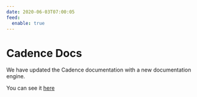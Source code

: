 ```yaml
---
date: 2020-06-03T07:00:05
feed:
  enable: true
---
```


# Cadence Docs
We have updated the Cadence documentation with a new documentation engine.

You can see it [here](https://cadenceworkflow.io/)
